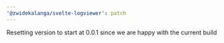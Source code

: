 ```yaml
---
'@zwidekalanga/svelte-logviewer': patch
---
```


Resetting version to start at 0.0.1 since we are happy with the current build
